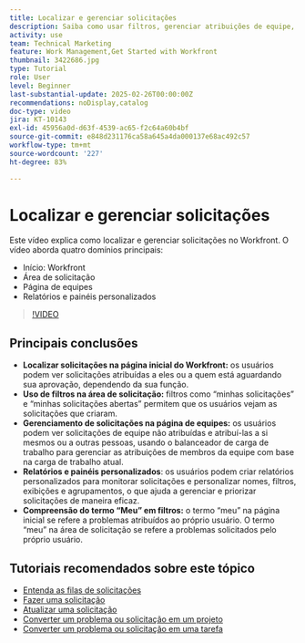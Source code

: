 ```yaml
---
title: Localizar e gerenciar solicitações
description: Saiba como usar filtros, gerenciar atribuições de equipe, criar relatórios e painéis personalizados e esclarecer o significado de "meu" em diferentes contextos para um gerenciamento eficaz de solicitações.
activity: use
team: Technical Marketing
feature: Work Management,Get Started with Workfront
thumbnail: 3422686.jpg
type: Tutorial
role: User
level: Beginner
last-substantial-update: 2025-02-26T00:00:00Z
recommendations: noDisplay,catalog
doc-type: video
jira: KT-10143
exl-id: 45956a0d-d63f-4539-ac65-f2c64a60b4bf
source-git-commit: e848d231176ca58a645a4da000137e68ac492c57
workflow-type: tm+mt
source-wordcount: '227'
ht-degree: 83%

---
```


# Localizar e gerenciar solicitações

Este vídeo explica como localizar e gerenciar solicitações no Workfront. O vídeo aborda quatro domínios principais:

* Início: Workfront
* Área de solicitação
* Página de equipes&#x200B;
* Relatórios e painéis personalizados


>[!VIDEO](https://video.tv.adobe.com/v/3422686/?quality=12&learn=on&enablevpops)

## Principais conclusões

* **Localizar solicitações na página inicial do Workfront:** os usuários podem ver solicitações atribuídas a eles ou a quem está aguardando sua aprovação, dependendo da sua função.
* **Uso de filtros na área de solicitação:** filtros como “minhas solicitações” e “minhas solicitações abertas” permitem que os usuários vejam as solicitações que criaram.
* **Gerenciamento de solicitações na página de equipes:** os usuários podem ver solicitações de equipe não atribuídas e atribuí-las a si mesmos ou a outras pessoas, usando o balanceador de carga de trabalho para gerenciar as atribuições de membros da equipe com base na carga de trabalho atual.
* **Relatórios e painéis personalizados**: os usuários podem criar relatórios personalizados para monitorar solicitações e personalizar nomes, filtros, exibições e agrupamentos, o que ajuda a gerenciar e priorizar solicitações de maneira eficaz.
* **Compreensão do termo “Meu” em filtros:** o termo “meu” na página inicial se refere a problemas atribuídos ao próprio usuário. O termo “meu” na área de solicitação se refere a problemas solicitados pelo próprio usuário.


## Tutoriais recomendados sobre este tópico

* [Entenda as filas de solicitações](/help/manage-work/request-queues/understand-request-queues.md)
* [Fazer uma solicitação](/help/manage-work/issues-requests/make-a-request.md)
* [Atualizar uma solicitação](/help/manage-work/issues-requests/update-a-request.md)
* [Converter um problema ou solicitação em um projeto](/help/manage-work/issues-requests/create-a-project-from-a-request.md)
* [Converter um problema ou solicitação em uma tarefa](/help/manage-work/issues-requests/convert-issues-to-other-work-items.md)

